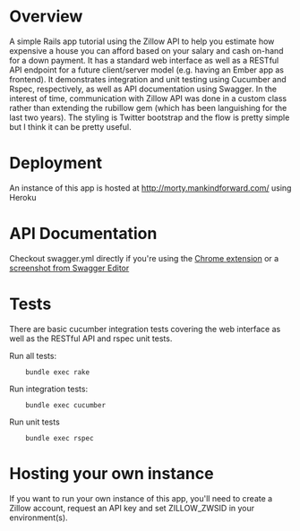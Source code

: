 # Overview
A simple Rails app tutorial using the Zillow API to help you estimate how expensive a house you can afford based on your salary and cash on-hand for a down payment. It has a standard web interface as well as a RESTful API endpoint for a future client/server model (e.g. having an Ember app as frontend). It demonstrates integration and unit testing using Cucumber and Rspec, respectively, as well as API documentation using Swagger. In the interest of time, communication with Zillow API was done in a custom class rather than extending the rubillow gem (which has been languishing for the last two years). The styling is Twitter bootstrap and the flow is pretty simple but I think it can be pretty useful.

# Deployment
An instance of this app is hosted at http://morty.mankindforward.com/ using Heroku

# API Documentation
Checkout swagger.yml directly if you're using the [Chrome extension](http://chefarchitect.github.io/swagger.ed/features/a-simple-chrome-extension/) or a [screenshot from Swagger Editor](https://www.evernote.com/shard/s49/sh/b7932766-f3f4-4e5e-b1ad-439890070d36/c2d8da6ba5fd9f5a67b6b0152d7d1b27)

# Tests
There are basic cucumber integration tests covering the web interface as well as the RESTful API and rspec unit tests.

Run all tests:

        bundle exec rake

Run integration tests:

        bundle exec cucumber

Run unit tests

        bundle exec rspec

# Hosting your own instance
If you want to run your own instance of this app, you'll need to create a Zillow account, request an API key and set ZILLOW_ZWSID in your environment(s).
